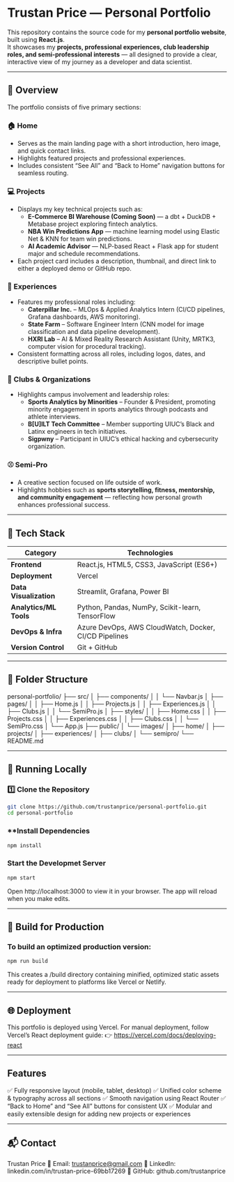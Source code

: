 # Trustan Price — Personal Portfolio

This repository contains the source code for my **personal portfolio website**, built using **React.js**.  
It showcases my **projects, professional experiences, club leadership roles, and semi-professional interests** — all designed to provide a clear, interactive view of my journey as a developer and data scientist.

---

## 🧠 Overview

The portfolio consists of five primary sections:

### 🏠 Home
- Serves as the main landing page with a short introduction, hero image, and quick contact links.  
- Highlights featured projects and professional experiences.  
- Includes consistent “See All” and “Back to Home” navigation buttons for seamless routing.

### 💻 Projects
- Displays my key technical projects such as:
  - **E-Commerce BI Warehouse (Coming Soon)** — a dbt + DuckDB + Metabase project exploring fintech analytics.  
  - **NBA Win Predictions App** — machine learning model using Elastic Net & KNN for team win predictions.  
  - **AI Academic Advisor** — NLP-based React + Flask app for student major and schedule recommendations.
- Each project card includes a description, thumbnail, and direct link to either a deployed demo or GitHub repo.

### 🧰 Experiences
- Features my professional roles including:
  - **Caterpillar Inc.** – MLOps & Applied Analytics Intern (CI/CD pipelines, Grafana dashboards, AWS monitoring).  
  - **State Farm** – Software Engineer Intern (CNN model for image classification and data pipeline development).  
  - **HXRI Lab** – AI & Mixed Reality Research Assistant (Unity, MRTK3, computer vision for procedural tracking).
- Consistent formatting across all roles, including logos, dates, and descriptive bullet points.

### 🏫 Clubs & Organizations
- Highlights campus involvement and leadership roles:
  - **Sports Analytics by Minorities** – Founder & President, promoting minority engagement in sports analytics through podcasts and athlete interviews.  
  - **B[U]ILT Tech Committee** – Member supporting UIUC’s Black and Latinx engineers in tech initiatives.  
  - **Sigpwny** – Participant in UIUC’s ethical hacking and cybersecurity organization.

### ⚾ Semi-Pro
- A creative section focused on life outside of work.  
- Highlights hobbies such as **sports storytelling, fitness, mentorship, and community engagement** — reflecting how personal growth enhances professional success.

---

## 🧩 Tech Stack

| Category | Technologies |
|-----------|---------------|
| **Frontend** | React.js, HTML5, CSS3, JavaScript (ES6+) |
| **Deployment** | Vercel |
| **Data Visualization** | Streamlit, Grafana, Power BI |
| **Analytics/ML Tools** | Python, Pandas, NumPy, Scikit-learn, TensorFlow |
| **DevOps & Infra** | Azure DevOps, AWS CloudWatch, Docker, CI/CD Pipelines |
| **Version Control** | Git + GitHub |

---

## 📁 Folder Structure

personal-portfolio/
├── src/
│ ├── components/
│ │ └── Navbar.js
│ ├── pages/
│ │ ├── Home.js
│ │ ├── Projects.js
│ │ ├── Experiences.js
│ │ ├── Clubs.js
│ │ └── SemiPro.js
│ ├── styles/
│ │ ├── Home.css
│ │ ├── Projects.css
│ │ ├── Experiences.css
│ │ ├── Clubs.css
│ │ └── SemiPro.css
│ └── App.js
├── public/
│ └── images/
│ ├── home/
│ ├── projects/
│ ├── experiences/
│ ├── clubs/
│ └── semipro/
└── README.md


---

## 🚀 Running Locally

### **1️⃣ Clone the Repository**
```bash
git clone https://github.com/trustanprice/personal-portfolio.git
cd personal-portfolio
```

### **Install Dependencies
```bash
npm install
```

### Start the Developmet Server
```bash
npm start
```
Open http://localhost:3000
 to view it in your browser.
The app will reload when you make edits.

---

## 🧱 Build for Production

### To build an optimized production version:
```bash
npm run build
```
This creates a /build directory containing minified, optimized static assets ready for deployment to platforms like Vercel or Netlify.

---

## 🌐 Deployment

This portfolio is deployed using Vercel.
For manual deployment, follow Vercel’s React deployment guide:
👉 https://vercel.com/docs/deploying-react

---

## Features

✅ Fully responsive layout (mobile, tablet, desktop)
✅ Unified color scheme & typography across all sections
✅ Smooth navigation using React Router
✅ “Back to Home” and “See All” buttons for consistent UX
✅ Modular and easily extensible design for adding new projects or experiences

---

## 📬 Contact

Trustan Price
📧 Email: trustanprice@gmail.com
💼 LinkedIn: linkedin.com/in/trustan-price-69bb17269
🐙 GitHub: github.com/trustanprice